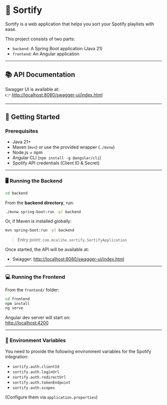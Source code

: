 # 🎵 Sortify

Sortify is a web application that helps you sort your Spotify playlists with ease.

This project consists of two parts:
- `backend`: A Spring Boot application (Java 21)
- `frontend`: An Angular application

---

## 📚 API Documentation

Swagger UI is available at:  
👉 [http://localhost:8080/swagger-ui/index.html](http://localhost:8080/swagger-ui/index.html)

---

## 🚀 Getting Started

### Prerequisites

- Java 21+
- Maven (`mvn`) or use the provided wrapper (`./mvnw`)
- Node.js + npm
- Angular CLI (`npm install -g @angular/cli`)
- Spotify API credentials (Client ID & Secret)

---

### 🖥️ Running the Backend

```bash
cd backend
```

From the **backend directory**, run:

```bash
./mvnw spring-boot:run -pl backend
```

Or, if Maven is installed globally:

```bash
mvn spring-boot:run -pl backend
```

> Entry point: `com.mcalihe.sortify.SortifyApplication`

Once started, the API will be available at:
- Swagger: [http://localhost:8080/swagger-ui/index.html](http://localhost:8080/swagger-ui/index.html)

---

### 💻 Running the Frontend

From the `frontend/` folder:

```bash
cd frontend
npm install
ng serve
```

Angular dev server will start on:  
[http://localhost:4200](http://localhost:4200)

---

### 🔐 Environment Variables

You need to provide the following environment variables for the Spotify integration:

- `sortify.auth.clientId`
- `sortify.auth.loginUrl`
- `sortify.auth.redirectUrl`
- `sortify.auth.tokenEndpoint`
- `sortify.auth.scopes`

(Configure them via `application.properties`)
